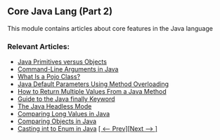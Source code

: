 ## Core Java Lang (Part 2)

This module contains articles about core features in the Java language

### Relevant Articles: 
- [Java Primitives versus Objects](https://www.baeldung.com/java-primitives-vs-objects)
- [Command-Line Arguments in Java](https://www.baeldung.com/java-command-line-arguments)
- [What Is a Pojo Class?](baeldung.com/java-pojo-class)
- [Java Default Parameters Using Method Overloading](https://www.baeldung.com/java-default-parameters-method-overloading)
- [How to Return Multiple Values From a Java Method](https://www.baeldung.com/java-method-return-multiple-values)
- [Guide to the Java finally Keyword](https://www.baeldung.com/java-finally-keyword)
- [The Java Headless Mode](https://www.baeldung.com/java-headless-mode)
- [Comparing Long Values in Java](https://www.baeldung.com/java-compare-long-values)
- [Comparing Objects in Java](https://www.baeldung.com/java-comparing-objects)
- [Casting int to Enum in Java](https://www.baeldung.com/java-cast-int-to-enum)
[[ <-- Prev]](/core-java-modules/core-java-lang)[[Next --> ]](/core-java-modules/core-java-lang-3)
